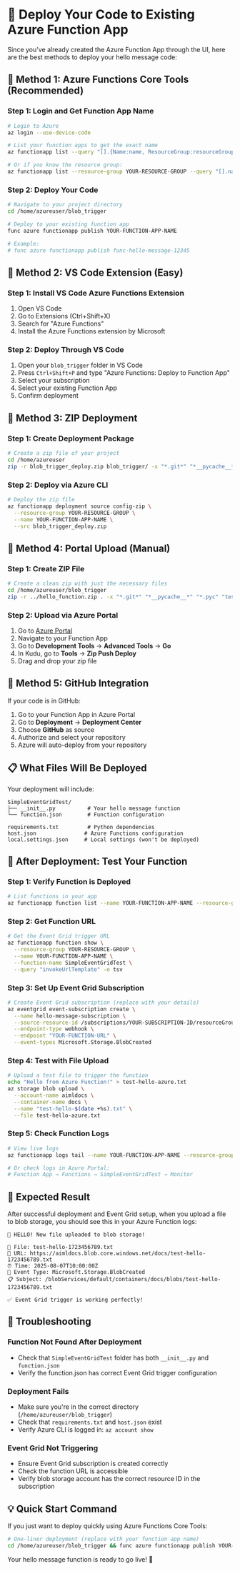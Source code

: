 # 🚀 Deploy Your Code to Existing Azure Function App

Since you've already created the Azure Function App through the UI, here are the best methods to deploy your hello message code:

## 🎯 **Method 1: Azure Functions Core Tools (Recommended)**

### Step 1: Login and Get Function App Name

```bash
# Login to Azure
az login --use-device-code

# List your function apps to get the exact name
az functionapp list --query "[].{Name:name, ResourceGroup:resourceGroup, State:state}" -o table

# Or if you know the resource group:
az functionapp list --resource-group YOUR-RESOURCE-GROUP --query "[].name" -o table
```

### Step 2: Deploy Your Code

```bash
# Navigate to your project directory
cd /home/azureuser/blob_trigger

# Deploy to your existing function app
func azure functionapp publish YOUR-FUNCTION-APP-NAME

# Example:
# func azure functionapp publish func-hello-message-12345
```

## 🎯 **Method 2: VS Code Extension (Easy)**

### Step 1: Install VS Code Azure Functions Extension

1. Open VS Code
2. Go to Extensions (Ctrl+Shift+X)
3. Search for "Azure Functions"
4. Install the Azure Functions extension by Microsoft

### Step 2: Deploy Through VS Code

1. Open your `blob_trigger` folder in VS Code
2. Press `Ctrl+Shift+P` and type "Azure Functions: Deploy to Function App"
3. Select your subscription
4. Select your existing Function App
5. Confirm deployment

## 🎯 **Method 3: ZIP Deployment**

### Step 1: Create Deployment Package

```bash
# Create a zip file of your project
cd /home/azureuser
zip -r blob_trigger_deploy.zip blob_trigger/ -x "*.git*" "*__pycache__*" "*.pyc"
```

### Step 2: Deploy via Azure CLI

```bash
# Deploy the zip file
az functionapp deployment source config-zip \
  --resource-group YOUR-RESOURCE-GROUP \
  --name YOUR-FUNCTION-APP-NAME \
  --src blob_trigger_deploy.zip
```

## 🎯 **Method 4: Portal Upload (Manual)**

### Step 1: Create ZIP File

```bash
# Create a clean zip with just the necessary files
cd /home/azureuser/blob_trigger
zip -r ../hello_function.zip . -x "*.git*" "*__pycache__*" "*.pyc" "test-*" "deploy-*"
```

### Step 2: Upload via Azure Portal

1. Go to [Azure Portal](https://portal.azure.com)
2. Navigate to your Function App
3. Go to **Development Tools** → **Advanced Tools** → **Go**
4. In Kudu, go to **Tools** → **Zip Push Deploy**
5. Drag and drop your zip file

## 🎯 **Method 5: GitHub Integration**

If your code is in GitHub:

1. Go to your Function App in Azure Portal
2. Go to **Deployment** → **Deployment Center**
3. Choose **GitHub** as source
4. Authorize and select your repository
5. Azure will auto-deploy from your repository

## 📋 **What Files Will Be Deployed**

Your deployment will include:

```
SimpleEventGridTest/
├── __init__.py          # Your hello message function
└── function.json        # Function configuration

requirements.txt         # Python dependencies
host.json               # Azure Functions configuration
local.settings.json     # Local settings (won't be deployed)
```

## 🧪 **After Deployment: Test Your Function**

### Step 1: Verify Function is Deployed

```bash
# List functions in your app
az functionapp function list --name YOUR-FUNCTION-APP-NAME --resource-group YOUR-RESOURCE-GROUP
```

### Step 2: Get Function URL

```bash
# Get the Event Grid trigger URL
az functionapp function show \
  --resource-group YOUR-RESOURCE-GROUP \
  --name YOUR-FUNCTION-APP-NAME \
  --function-name SimpleEventGridTest \
  --query "invokeUrlTemplate" -o tsv
```

### Step 3: Set Up Event Grid Subscription

```bash
# Create Event Grid subscription (replace with your details)
az eventgrid event-subscription create \
  --name hello-message-subscription \
  --source-resource-id /subscriptions/YOUR-SUBSCRIPTION-ID/resourceGroups/YOUR-RESOURCE-GROUP/providers/Microsoft.Storage/storageAccounts/aimldocs \
  --endpoint-type webhook \
  --endpoint "YOUR-FUNCTION-URL" \
  --event-types Microsoft.Storage.BlobCreated
```

### Step 4: Test with File Upload

```bash
# Upload a test file to trigger the function
echo "Hello from Azure Function!" > test-hello-azure.txt
az storage blob upload \
  --account-name aimldocs \
  --container-name docs \
  --name "test-hello-$(date +%s).txt" \
  --file test-hello-azure.txt
```

### Step 5: Check Function Logs

```bash
# View live logs
az functionapp logs tail --name YOUR-FUNCTION-APP-NAME --resource-group YOUR-RESOURCE-GROUP

# Or check logs in Azure Portal:
# Function App → Functions → SimpleEventGridTest → Monitor
```

## 🎉 **Expected Result**

After successful deployment and Event Grid setup, when you upload a file to blob storage, you should see this in your Azure Function logs:

```
🎉 HELLO! New file uploaded to blob storage!

📁 File: test-hello-1723456789.txt
🔗 URL: https://aimldocs.blob.core.windows.net/docs/test-hello-1723456789.txt
⏰ Time: 2025-08-07T10:00:00Z
📧 Event Type: Microsoft.Storage.BlobCreated
📋 Subject: /blobServices/default/containers/docs/blobs/test-hello-1723456789.txt

✅ Event Grid trigger is working perfectly!
```

## 🚨 **Troubleshooting**

### Function Not Found After Deployment
- Check that `SimpleEventGridTest` folder has both `__init__.py` and `function.json`
- Verify the function.json has correct Event Grid trigger configuration

### Deployment Fails
- Make sure you're in the correct directory (`/home/azureuser/blob_trigger`)
- Check that `requirements.txt` and `host.json` exist
- Verify Azure CLI is logged in: `az account show`

### Event Grid Not Triggering
- Ensure Event Grid subscription is created correctly
- Check the function URL is accessible
- Verify blob storage account has the correct resource ID in the subscription

## 💡 **Quick Start Command**

If you just want to deploy quickly using Azure Functions Core Tools:

```bash
# One-liner deployment (replace with your function app name)
cd /home/azureuser/blob_trigger && func azure functionapp publish YOUR-FUNCTION-APP-NAME
```

Your hello message function is ready to go live! 🚀
